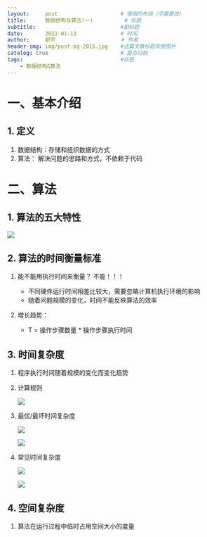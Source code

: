 ```yaml
---
layout:     post                    # 使用的布局（不需要改）
title:      数据结构与算法(一)    		# 标题 
subtitle:    						#副标题
date:       2021-01-13              # 时间
author:     新宇                     # 作者
header-img: img/post-bg-2015.jpg    #这篇文章标题背景图片
catalog: true                       # 是否归档
tags:                               #标签
    - 数据结构&算法
---
```


# 一、基本介绍
## 1. 定义
1. 数据结构：存储和组织数据的方式
2. 算法： 解决问题的思路和方式，不依赖于代码


# 二、算法

## 1. 算法的五大特性
![](https://tva1.sinaimg.cn/large/008eGmZEly1gmlvmi7mccj316u07edj5.jpg)

## 2. 算法的时间衡量标准
1. 能不能用执行时间来衡量？ 不能！！！
	- 不同硬件运行时间相差比较大，需要忽略计算机执行环境的影响
	- 随着问题规模的变化，时间不能反映算法的效率

2. 增长趋势： 
	- T = 操作步骤数量 * 操作步骤执行时间

## 3. 时间复杂度

1. 程序执行时间随着规模的变化而变化趋势

2. 计算规则

	![](https://tva1.sinaimg.cn/large/008eGmZEly1gmlx8v95c1j313s0a40wg.jpg)

3. 最优/最坏时间复杂度

	![](https://tva1.sinaimg.cn/large/008eGmZEly1gmm25qoh18j30oc0720v9.jpg)

	![](https://tva1.sinaimg.cn/large/008eGmZEly1gmm27djn3ij30r80dqtf8.jpg)

4. 常见时间复杂度

	![](https://tva1.sinaimg.cn/large/008eGmZEly1gmm2mv0v8aj31500gaqa2.jpg)

	![](https://tva1.sinaimg.cn/large/008eGmZEly1gmm2pt7cz1j30sg0m8jz0.jpg)

## 4. 空间复杂度

1. 算法在运行过程中临时占用空间大小的度量


